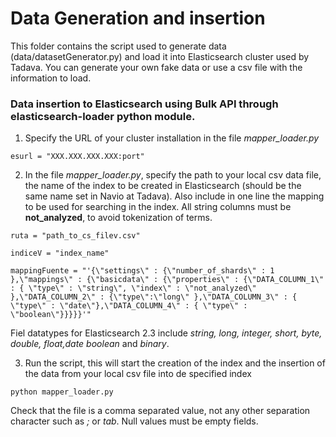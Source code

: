# Data Generation and insertion
This folder contains the script used to generate data (data/datasetGenerator.py) and load it into Elasticsearch cluster used by Tadava. You can generate your own fake data or use a csv file with the information to load.

### Data insertion to Elasticsearch using Bulk API through elasticsearch-loader python module.

1. Specify the URL of your cluster installation in the file *mapper_loader.py*

````
esurl = "XXX.XXX.XXX.XXX:port"

````

2. In the file *mapper_loader.py*, specify the path to your local csv data file, the name of the index to be created in Elasticsearch (should be the same name set in Navio at Tadava). Also include in one line the mapping to be used for searching in the index. All string columns must be **not_analyzed**, to avoid tokenization of terms.

````
ruta = "path_to_cs_filev.csv"

indiceV = "index_name"

mappingFuente = "'{\"settings\" : {\"number_of_shards\" : 1 },\"mappings\" : {\"basicdata\" : {\"properties\" : {\"DATA_COLUMN_1\" : { \"type\" : \"string\", \"index\" : \"not_analyzed\" },\"DATA_COLUMN_2\" : {\"type\":\"long\" },\"DATA_COLUMN_3\" : { \"type\" : \"date\"},\"DATA_COLUMN_4\" : { \"type\" : \"boolean\"}}}}}'"

````
Fiel datatypes for Elasticsearch 2.3 include *string, long, integer, short, byte, double, float,date boolean* and *binary*.

3. Run the script, this will start the creation of the index and the insertion of the data from your local csv file into de specified index
````
python mapper_loader.py
````

Check that the file is a comma separated value, not any other separation character such as *;* or *tab*. Null values must be empty fields.
